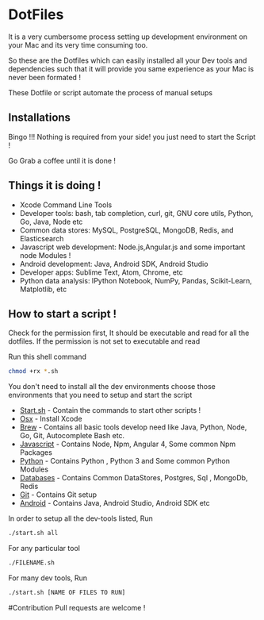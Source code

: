 # DotFiles 

It is a very cumbersome process setting up development environment on your Mac
and its very time consuming too.

So these are the Dotfiles which can easily installed all your Dev tools and dependencies such that it will provide you same experience as your Mac is never been formated !

These Dotfile or script automate the process of manual setups


## Installations
Bingo !!! Nothing is required from your side! you just need to start the Script !

Go Grab a coffee until it is done !


## Things it is doing !
 - Xcode Command Line Tools
 - Developer tools:  bash, tab completion, curl, git, GNU core utils, Python, Go, Java, Node etc
 - Common data stores: MySQL, PostgreSQL, MongoDB, Redis, and Elasticsearch
 - Javascript web development: Node.js,Angular.js and some important node Modules !
 - Android development: Java, Android SDK, Android Studio
 - Developer apps:  Sublime Text, Atom, Chrome, etc 
 - Python data analysis: IPython Notebook, NumPy, Pandas, Scikit-Learn, Matplotlib, etc
 
 
## How to start a script !

Check for the permission first, It should be executable and read 
for all the dotfiles. If the permission is not set to executable and read

Run this shell command 

```sh
chmod +rx *.sh
```

You don't need to install all the dev environments choose those environments that you need to setup 
and start the script 


* [Start.sh](https://github.com/Kartikkh/Dotfiles/blob/master/start.sh) - Contain the commands to start other scripts !
* [Osx](https://github.com/Kartikkh/Dotfiles/blob/master/osxprep.sh) - Install Xcode
* [Brew](https://github.com/Kartikkh/Dotfiles/blob/master/brew.sh) - Contains all basic tools develop need like Java, Python, Node, Go, Git, Autocomplete Bash etc.
* [Javascript](https://github.com/Kartikkh/Dotfiles/blob/master/javascript.sh) - Contains Node, Npm, Angular 4, Some common Npm Packages 
* [Python](https://github.com/Kartikkh/Dotfiles/blob/master/pydata.sh) - Contains Python , Python 3 and Some common Python Modules 
* [Databases](https://github.com/Kartikkh/Dotfiles/blob/master/datastores.sh) - Contains Common DataStores, Postgres, Sql , MongoDb, Redis
* [Git](https://github.com/Kartikkh/Dotfiles/blob/master/git.sh) - Contains Git setup 
* [Android](https://github.com/Kartikkh/Dotfiles/blob/master/android.sh) - Contains Java, Android Studio, Android SDK etc


In order to setup all the dev-tools listed, Run

```bash
./start.sh all
```

For any particular tool

```sh 
./FILENAME.sh
```

For many dev tools, Run 
```bash
./start.sh [NAME OF FILES TO RUN] 
```
#Contribution
Pull requests are welcome !



 







